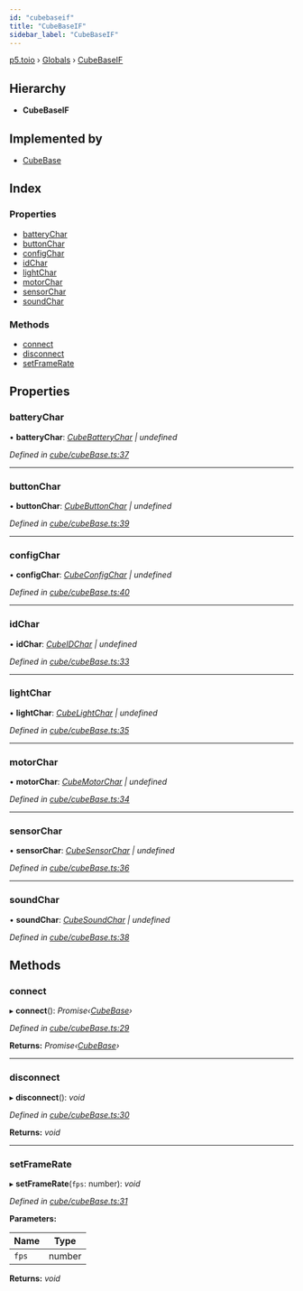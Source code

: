 ```yaml
---
id: "cubebaseif"
title: "CubeBaseIF"
sidebar_label: "CubeBaseIF"
---
```


[p5.toio](../index.md) › [Globals](../globals.md) › [CubeBaseIF](cubebaseif.md)

## Hierarchy

* **CubeBaseIF**

## Implemented by

* [CubeBase](../classes/cubebase.md)

## Index

### Properties

* [batteryChar](cubebaseif.md#batterychar)
* [buttonChar](cubebaseif.md#buttonchar)
* [configChar](cubebaseif.md#configchar)
* [idChar](cubebaseif.md#idchar)
* [lightChar](cubebaseif.md#lightchar)
* [motorChar](cubebaseif.md#motorchar)
* [sensorChar](cubebaseif.md#sensorchar)
* [soundChar](cubebaseif.md#soundchar)

### Methods

* [connect](cubebaseif.md#connect)
* [disconnect](cubebaseif.md#disconnect)
* [setFrameRate](cubebaseif.md#setframerate)

## Properties

###  batteryChar

• **batteryChar**: *[CubeBatteryChar](../classes/cubebatterychar.md) | undefined*

*Defined in [cube/cubeBase.ts:37](https://github.com/tetunori/p5.toio/blob/49eab6e/src/cube/cubeBase.ts#L37)*

___

###  buttonChar

• **buttonChar**: *[CubeButtonChar](../classes/cubebuttonchar.md) | undefined*

*Defined in [cube/cubeBase.ts:39](https://github.com/tetunori/p5.toio/blob/49eab6e/src/cube/cubeBase.ts#L39)*

___

###  configChar

• **configChar**: *[CubeConfigChar](../classes/cubeconfigchar.md) | undefined*

*Defined in [cube/cubeBase.ts:40](https://github.com/tetunori/p5.toio/blob/49eab6e/src/cube/cubeBase.ts#L40)*

___

###  idChar

• **idChar**: *[CubeIDChar](../classes/cubeidchar.md) | undefined*

*Defined in [cube/cubeBase.ts:33](https://github.com/tetunori/p5.toio/blob/49eab6e/src/cube/cubeBase.ts#L33)*

___

###  lightChar

• **lightChar**: *[CubeLightChar](../classes/cubelightchar.md) | undefined*

*Defined in [cube/cubeBase.ts:35](https://github.com/tetunori/p5.toio/blob/49eab6e/src/cube/cubeBase.ts#L35)*

___

###  motorChar

• **motorChar**: *[CubeMotorChar](../classes/cubemotorchar.md) | undefined*

*Defined in [cube/cubeBase.ts:34](https://github.com/tetunori/p5.toio/blob/49eab6e/src/cube/cubeBase.ts#L34)*

___

###  sensorChar

• **sensorChar**: *[CubeSensorChar](../classes/cubesensorchar.md) | undefined*

*Defined in [cube/cubeBase.ts:36](https://github.com/tetunori/p5.toio/blob/49eab6e/src/cube/cubeBase.ts#L36)*

___

###  soundChar

• **soundChar**: *[CubeSoundChar](../classes/cubesoundchar.md) | undefined*

*Defined in [cube/cubeBase.ts:38](https://github.com/tetunori/p5.toio/blob/49eab6e/src/cube/cubeBase.ts#L38)*

## Methods

###  connect

▸ **connect**(): *Promise‹[CubeBase](../classes/cubebase.md)›*

*Defined in [cube/cubeBase.ts:29](https://github.com/tetunori/p5.toio/blob/49eab6e/src/cube/cubeBase.ts#L29)*

**Returns:** *Promise‹[CubeBase](../classes/cubebase.md)›*

___

###  disconnect

▸ **disconnect**(): *void*

*Defined in [cube/cubeBase.ts:30](https://github.com/tetunori/p5.toio/blob/49eab6e/src/cube/cubeBase.ts#L30)*

**Returns:** *void*

___

###  setFrameRate

▸ **setFrameRate**(`fps`: number): *void*

*Defined in [cube/cubeBase.ts:31](https://github.com/tetunori/p5.toio/blob/49eab6e/src/cube/cubeBase.ts#L31)*

**Parameters:**

Name | Type |
------ | ------ |
`fps` | number |

**Returns:** *void*
